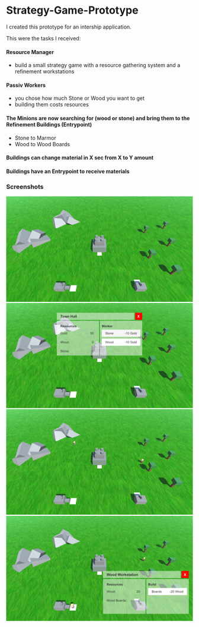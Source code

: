# Strategy-Game-Prototype
I created this prototype for an intership application.

This were the tasks I received:
#### Resource Manager
- build a small strategy game with a resource gathering system and a refinement workstations
#### Passiv Workers
- you chose how much Stone or Wood you want to get
- building them costs resources
#### The Minions are now searching for (wood or stone) and bring them to the Refinement Buildings (Entrypoint)
- Stone to Marmor
- Wood to Wood Boards
#### Buildings can change material in X sec from X to Y amount
#### Buildings have an Entrypoint to receive materials

### Screenshots  
![alt text](Screenshots/GameScreen.png "Game")  
![alt text](Screenshots/TownHallUI.png "Town Hall UI")  
![alt text](Screenshots/Workers.png "Workers")  
![alt text](Screenshots/WoodWorkstationUI.png "Wood Workstation UI")

